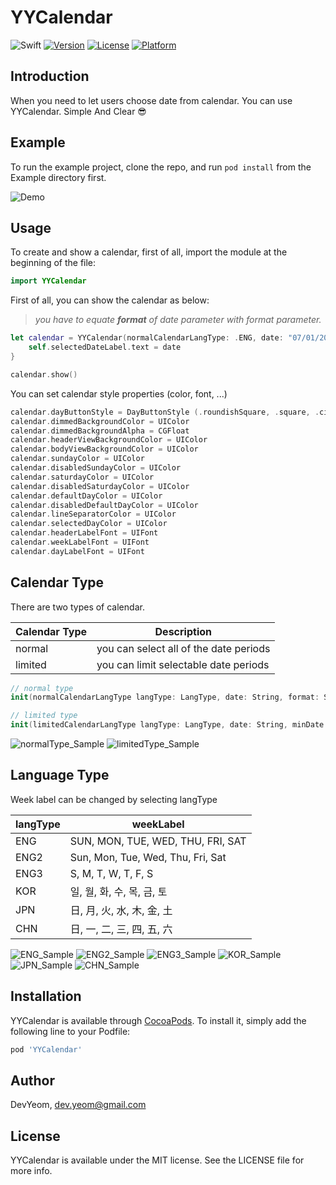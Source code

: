 # YYCalendar

![Swift](https://img.shields.io/badge/Swift-5.0-orange.svg)
[![Version](https://img.shields.io/cocoapods/v/YYCalendar.svg?style=flat)](https://cocoapods.org/pods/YYCalendar)
[![License](https://img.shields.io/cocoapods/l/YYCalendar.svg?style=flat)](https://cocoapods.org/pods/YYCalendar)
[![Platform](https://img.shields.io/cocoapods/p/YYCalendar.svg?style=flat)](https://cocoapods.org/pods/YYCalendar)

## Introduction

When you need to let users choose date from calendar. You can use YYCalendar. Simple And Clear 😎

## Example

To run the example project, clone the repo, and run `pod install` from the Example directory first.

![Demo](https://raw.githubusercontent.com/DevYeom/YYCalendar/master/ScreenShot/demo_v1.0.0.gif)

## Usage

To create and show a calendar, first of all, import the module at the beginning of the file:

```swift
import YYCalendar
```

First of all, you can show the calendar as below:<br>
> *you have to equate **format** of date parameter with format parameter.*

```swift
let calendar = YYCalendar(normalCalendarLangType: .ENG, date: "07/01/2019", format: "MM/dd/yyyy") { (date) in
    self.selectedDateLabel.text = date
}

calendar.show()
```

You can set calendar style properties (color, font, ...)

```swift
calendar.dayButtonStyle = DayButtonStyle (.roundishSquare, .square, .circle)
calendar.dimmedBackgroundColor = UIColor
calendar.dimmedBackgroundAlpha = CGFloat
calendar.headerViewBackgroundColor = UIColor
calendar.bodyViewBackgroundColor = UIColor
calendar.sundayColor = UIColor
calendar.disabledSundayColor = UIColor
calendar.saturdayColor = UIColor
calendar.disabledSaturdayColor = UIColor
calendar.defaultDayColor = UIColor
calendar.disabledDefaultDayColor = UIColor
calendar.lineSeparatorColor = UIColor
calendar.selectedDayColor = UIColor
calendar.headerLabelFont = UIFont
calendar.weekLabelFont = UIFont
calendar.dayLabelFont = UIFont
```

## Calendar Type

There are two types of calendar.

| Calendar Type | Description |
|---|---|
| normal | you can select all of the date periods |
| limited | you can limit selectable date periods |

```swift
// normal type
init(normalCalendarLangType langType: LangType, date: String, format: String, completion: SelectHandler?)

// limited type
init(limitedCalendarLangType langType: LangType, date: String, minDate: String?, maxDate: String?, format: String, completion: SelectHandler?)
```

![normalType_Sample](https://raw.githubusercontent.com/DevYeom/YYCalendar/master/ScreenShot/normal_type.png) ![limitedType_Sample](https://raw.githubusercontent.com/DevYeom/YYCalendar/master/ScreenShot/limited_type.png)

## Language Type

Week label can be changed by selecting langType

| langType | weekLabel |
|---|---|
| ENG | SUN, MON, TUE, WED, THU, FRI, SAT |
| ENG2 | Sun, Mon, Tue, Wed, Thu, Fri, Sat |
| ENG3 | S, M, T, W, T, F, S |
| KOR | 일, 월, 화, 수, 목, 금, 토 |
| JPN | 日, 月, 火, 水, 木, 金, 土 |
| CHN | 日, 一, 二, 三, 四, 五, 六 |

![ENG_Sample](https://raw.githubusercontent.com/DevYeom/YYCalendar/master/ScreenShot/eng_week.png) ![ENG2_Sample](https://raw.githubusercontent.com/DevYeom/YYCalendar/master/ScreenShot/eng2_week.png) ![ENG3_Sample](https://raw.githubusercontent.com/DevYeom/YYCalendar/master/ScreenShot/eng3_week.png) ![KOR_Sample](https://raw.githubusercontent.com/DevYeom/YYCalendar/master/ScreenShot/kor_week.png) ![JPN_Sample](https://raw.githubusercontent.com/DevYeom/YYCalendar/master/ScreenShot/jpn_week.png) ![CHN_Sample](https://raw.githubusercontent.com/DevYeom/YYCalendar/master/ScreenShot/chn_week.png)

## Installation

YYCalendar is available through [CocoaPods](https://cocoapods.org). To install
it, simply add the following line to your Podfile:

```ruby
pod 'YYCalendar'
```

## Author

DevYeom, dev.yeom@gmail.com

## License

YYCalendar is available under the MIT license. See the LICENSE file for more info.
